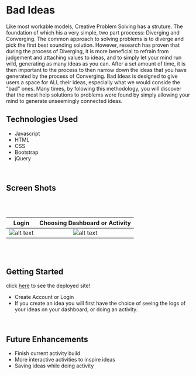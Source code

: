 
# Bad Ideas

Like most workable models, Creative Problem Solving has a struture. The foundation of which his a very simple, two part proccess: Diverging and Converging. The common approach to solving problems is to diverge and pick the first best sounding solution. However, research has proven that during the process of Diverging, it is more beneficial to refrain from judgement and attaching values to ideas, and to simply let your mind run wild, generating as many ideas as you can. After a set amount of time, it is then important to the process to then narrow down the ideas that you have generated by the process of Converging. Bad Ideas is designed to give users a space for ALL their ideas, especially what we would conside the "bad" ones. Many times, by folowing this methodology, you will discover that the most help solutions to problems were found by simply allowing your mind to generate unseemingly connected ideas.
<br>

## Technologies Used 


- Javascript
- HTML
- CSS
- Bootstrap
- jQuery  
<br>

## Screen Shots
<br>

<br>

Login         |  Choosing Dashboard or Activity
:-------------------------:|:-------------------------:
![alt text](https://i.imgur.com/ZCX4dNy.png)  |  ![alt text](https://i.imgur.com/pWu0Wuu.png)

<br>
<br>


## Getting Started  

click [here](https://bad-ideas-app.herokuapp.com/) to see the deployed site!

- Create Account or Login
- If you create an idea you will first have the choice of seeing the logs of your ideas on your dashboard, or doing an activity.



<br>

## Future Enhancements

- Finish current activity build
- More interactive activities to inspire ideas
- Saving ideas while doing activity